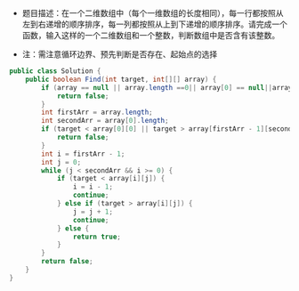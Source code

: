 - 题目描述：在一个二维数组中（每个一维数组的长度相同），每一行都按照从左到右递增的顺序排序，每一列都按照从上到下递增的顺序排序。请完成一个函数，输入这样的一个二维数组和一个整数，判断数组中是否含有该整数。

- 注：需注意循环边界、预先判断是否存在、起始点的选择

```java
public class Solution {
    public boolean Find(int target, int[][] array) {
        if (array == null || array.length ==0|| array[0] == null||array[0].length== 0) {
            return false;
        }
        int firstArr = array.length;
        int secondArr = array[0].length;
        if (target < array[0][0] || target > array[firstArr - 1][secondArr - 1]) {
            return false;
        }
        int i = firstArr - 1;
        int j = 0;
        while (j < secondArr && i >= 0) {
            if (target < array[i][j]) {
                i = i - 1;
                continue;
            } else if (target > array[i][j]) {
                j = j + 1;
                continue;
            } else {
                return true;
            }
        }
        return false;
    }
}
```
